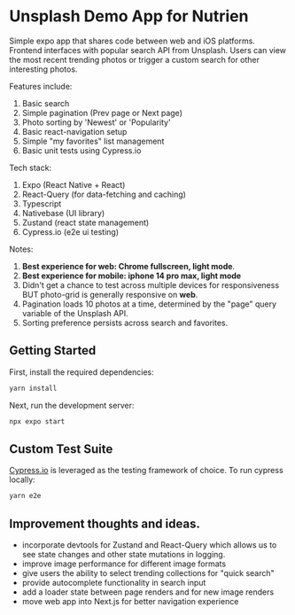 # Unsplash Demo App for Nutrien

Simple expo app that shares code between web and iOS platforms. Frontend interfaces with popular search API from Unsplash. Users can view the most recent trending photos or trigger a custom search for other interesting photos.

Features include:

1. Basic search
2. Simple pagination (Prev page or Next page)
3. Photo sorting by 'Newest' or 'Popularity'
4. Basic react-navigation setup
5. Simple "my favorites" list management
6. Basic unit tests using Cypress.io

Tech stack:

1. Expo (React Native + React)
2. React-Query (for data-fetching and caching)
3. Typescript
4. Nativebase (UI library)
5. Zustand (react state management)
6. Cypress.io (e2e ui testing)

Notes:

1. **Best experience for web: Chrome fullscreen, light mode**.
2. **Best experience for mobile: iphone 14 pro max, light mode**
3. Didn't get a chance to test across multiple devices for responsiveness BUT photo-grid is generally responsive on **web**.
4. Pagination loads 10 photos at a time, determined by the "page" query variable of the Unsplash API.
5. Sorting preference persists across search and favorites.

## Getting Started

First, install the required dependencies:

```bash
yarn install
```

Next, run the development server:

```bash
npx expo start
```

## Custom Test Suite

[Cypress.io](https://www.cypress.io/) is leveraged as the testing framework of choice. To run cypress locally:

```bash
yarn e2e
```

## Improvement thoughts and ideas.

- incorporate devtools for Zustand and React-Query which allows us to see state changes and other state mutations in logging.
- improve image performance for different image formats
- give users the ability to select trending collections for "quick search"
- provide autocomplete functionality in search input
- add a loader state between page renders and for new image renders
- move web app into Next.js for better navigation experience
